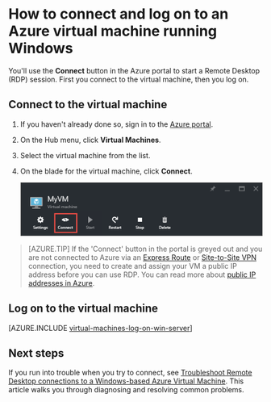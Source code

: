 <properties
	pageTitle="Connect to a Windows Server VM | Microsoft Azure"
	description="Learn how to connect and log on to a Windows VM using the Azure portal and the Resource Manager deployment model."
	services="virtual-machines-windows"
	documentationCenter=""
	authors="cynthn"
	manager="timlt"
	editor="tysonn"
	tags="azure-resource-manager"/>

<tags
	ms.service="virtual-machines-windows"
	ms.workload="infrastructure-services"
	ms.tgt_pltfrm="vm-windows"
	ms.devlang="na"
	ms.topic="get-started-article"
	ms.date="05/05/2016"
	ms.author="cynthn"/>

# How to connect and log on to an Azure virtual machine running Windows 


You'll use the **Connect** button in the Azure portal to start a Remote Desktop (RDP) session. First you connect to the virtual machine, then you log on.

## Connect to the virtual machine

1. If you haven't already done so, sign in to the [Azure portal](https://portal.azure.com/).

2.	On the Hub menu, click **Virtual Machines**.

3.	Select the virtual machine from the list.

4. On the blade for the virtual machine, click **Connect**.

	![Screenshot of the Azure portal showing how to connect to your VM.](./media/virtual-machines-windows-connect-logon/connect.png)
	
 > [AZURE.TIP] If the 'Connect' button in the portal is greyed out and you are not connected to Azure via an [Express Route](../expressroute/expressroute-introduction.md) or [Site-to-Site VPN](../vpn-gateway/vpn-gateway-howto-site-to-site-resource-manager-portal.md) connection, you need to create and assign your VM a public IP address before you can use RDP. You can read more about [public IP addresses in Azure](../virtual-network/virtual-network-ip-addresses-overview-arm.md).

## Log on to the virtual machine

[AZURE.INCLUDE [virtual-machines-log-on-win-server](../../includes/virtual-machines-log-on-win-server.md)]


## Next steps

If you run into trouble when you try to connect, see [Troubleshoot Remote Desktop connections to a Windows-based Azure Virtual Machine](virtual-machines-windows-troubleshoot-rdp-connection.md). This article walks you through diagnosing and resolving common problems.
